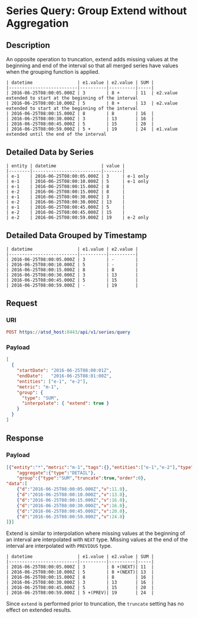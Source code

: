 # Series Query: Group Extend without Aggregation

## Description

An opposite operation to truncation, extend adds missing values at the beginning and end of the interval so that all merged series have values when the grouping function is applied.

```ls
| datetime                 | e1.value | e2.value | SUM | 
|--------------------------|----------|----------|-----| 
| 2016-06-25T08:00:05.000Z | 3        | 8 +      | 11  | e2.value extended to start at the beginning of the interval
| 2016-06-25T08:00:10.000Z | 5        | 8 +      | 13  | e2.value extended to start at the beginning of the interval
| 2016-06-25T08:00:15.000Z | 8        | 8        | 16  | 
| 2016-06-25T08:00:30.000Z | 3        | 13       | 16  | 
| 2016-06-25T08:00:45.000Z | 5        | 15       | 20  | 
| 2016-06-25T08:00:59.000Z | 5 +      | 19       | 24  | e1.value extended until the end of the interval
```

## Detailed Data by Series

```ls
| entity | datetime                 | value | 
|--------|--------------------------|-------| 
| e-1    | 2016-06-25T08:00:05.000Z | 3     | e-1 only
| e-1    | 2016-06-25T08:00:10.000Z | 5     | e-1 only
| e-1    | 2016-06-25T08:00:15.000Z | 8     | 
| e-2    | 2016-06-25T08:00:15.000Z | 8     | 
| e-1    | 2016-06-25T08:00:30.000Z | 3     | 
| e-2    | 2016-06-25T08:00:30.000Z | 13    | 
| e-1    | 2016-06-25T08:00:45.000Z | 5     | 
| e-2    | 2016-06-25T08:00:45.000Z | 15    | 
| e-2    | 2016-06-25T08:00:59.000Z | 19    | e-2 only
```

## Detailed Data Grouped by Timestamp

```ls
| datetime                 | e1.value | e2.value | 
|--------------------------|----------|----------| 
| 2016-06-25T08:00:05.000Z | 3        | -        | 
| 2016-06-25T08:00:10.000Z | 5        | -        | 
| 2016-06-25T08:00:15.000Z | 8        | 8        | 
| 2016-06-25T08:00:30.000Z | 3        | 13       | 
| 2016-06-25T08:00:45.000Z | 5        | 15       | 
| 2016-06-25T08:00:59.000Z | -        | 19       | 
```

## Request

### URI

```elm
POST https://atsd_host:8443/api/v1/series/query
```

### Payload

```json
[
  {
    "startDate": "2016-06-25T08:00:01Z",
    "endDate":   "2016-06-25T08:01:00Z",
    "entities": ["e-1", "e-2"],
    "metric": "m-1",
    "group": {
      "type": "SUM",
	  "interpolate": { "extend": true }
    }
  }
]
```

## Response

### Payload

```json
[{"entity":"*","metric":"m-1","tags":{},"entities":["e-1","e-2"],"type":"HISTORY",
	"aggregate":{"type":"DETAIL"},
	"group":{"type":"SUM","truncate":true,"order":0},
"data":[
	{"d":"2016-06-25T08:00:05.000Z","v":11.0},
	{"d":"2016-06-25T08:00:10.000Z","v":13.0},
	{"d":"2016-06-25T08:00:15.000Z","v":16.0},
	{"d":"2016-06-25T08:00:30.000Z","v":16.0},
	{"d":"2016-06-25T08:00:45.000Z","v":20.0},
	{"d":"2016-06-25T08:00:59.000Z","v":24.0}
]}]
```

Extend is similar to interpolation where missing values at the beginning of an interval are interpolated with `NEXT` type. Missing values at the end of the interval are interpolated with `PREVIOUS` type.

```ls
| datetime                 | e1.value | e2.value | SUM | 
|--------------------------|----------|----------|-----| 
| 2016-06-25T08:00:05.000Z | 3        | 8 +(NEXT)| 11  |
| 2016-06-25T08:00:10.000Z | 5        | 8 +(NEXT)| 13  |
| 2016-06-25T08:00:15.000Z | 8        | 8        | 16  | 
| 2016-06-25T08:00:30.000Z | 3        | 13       | 16  | 
| 2016-06-25T08:00:45.000Z | 5        | 15       | 20  | 
| 2016-06-25T08:00:59.000Z | 5 +(PREV)| 19       | 24  |
```

Since `extend` is performed prior to truncation, the `truncate` setting has no effect on extended results.
